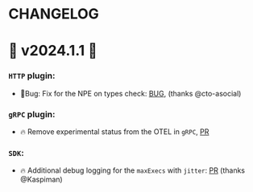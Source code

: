 # CHANGELOG

# 🚀 v2024.1.1 🚀

### `HTTP` plugin:
- 🐛Bug: Fix for the NPE on types check: [BUG](https://github.com/roadrunner-server/roadrunner/issues/1903), (thanks @cto-asocial)

### `gRPC` plugin:
- 🔥 Remove experimental status from the OTEL in `gRPC`, [PR](https://github.com/roadrunner-server/grpc/pull/133)

### `SDK`:
- 🔥 Additional debug logging for the `maxExecs` with `jitter`: [PR](https://github.com/roadrunner-server/sdk/pull/121) (thanks @Kaspiman)

